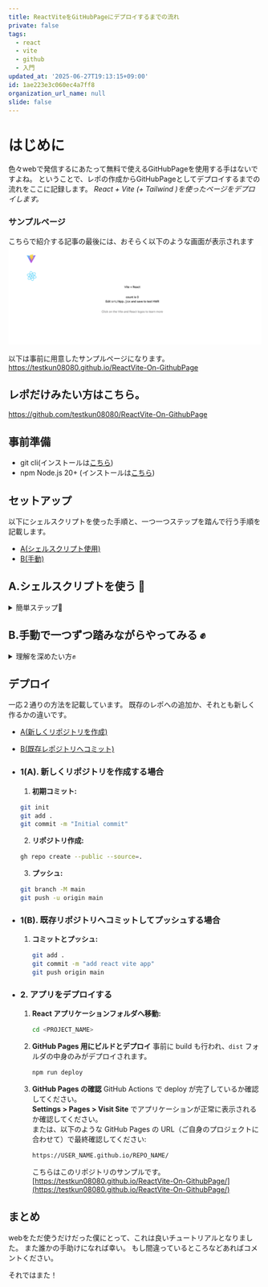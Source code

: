 ```yaml
---
title: ReactViteをGitHubPageにデプロイするまでの流れ
private: false
tags:
  - react
  - vite
  - github
  - 入門
updated_at: '2025-06-27T19:13:15+09:00'
id: 1ae223e3c060ec4a7ff8
organization_url_name: null
slide: false
---
```


# はじめに
色々webで発信するにあたって無料で使えるGitHubPageを使用する手はないですよね。
ということで、レポの作成からGitHubPageとしてデプロイするまでの流れをここに記録します。
*React + Vite (+ Tailwind )を使ったページをデプロイします。*

### サンプルページ
こちらで紹介する記事の最後には、おそらく以下のような画面が表示されます
![サンプルページイメージ](https://raw.githubusercontent.com/testkun08080/zenn-docs/main/images/react-github-b6fb36b54a7e31/reactvite-github.png)

以下は事前に用意したサンプルページになります。
https://testkun08080.github.io/ReactVite-On-GithubPage

## レポだけみたい方はこちら。
https://github.com/testkun08080/ReactVite-On-GithubPage


## 事前準備

- git cli(インストールは[こちら](https://cli.github.com/))
- npm Node.js 20+ (インストールは[こちら](https://nodejs.org/en/download/))


## セットアップ
以下にシェルスクリプトを使った手順と、一つ一つステップを踏んで行う手順を記載します。

- [A(シェルスクリプト使用)](#a.%E3%82%B7%E3%82%A7%E3%83%AB%E3%82%B9%E3%82%AF%E3%83%AA%E3%83%97%E3%83%88%E3%82%92%E4%BD%BF%E3%81%86-%F0%9F%A4%96)
- [B(手動)](#b.%E6%89%8B%E5%8B%95%E3%81%A7%E4%B8%80%E3%81%A4%E3%81%9A%E3%81%A4%E8%B8%8F%E3%81%BF%E3%81%AA%E3%81%8C%E3%82%89%E3%82%84%E3%81%A3%E3%81%A6%E3%81%BF%E3%82%8B-%E2%9C%8A)

## A.シェルスクリプトを使う 🤖
<details><summary>簡単ステップ🤖</summary>


1. **ローカルへクローンまたはダウンロード**
   ```bash
   git clone https://github.com/testkun08080/ReactVite-On-GithubPage.git
   cd ReactVite-On-GithubPage
   ```
   またはスクリプト`setup-react-vite.sh`のみダウンロード
   ```bash
   curl -o setup-react-vite.sh https://raw.githubusercontent.com/testkun08080/ReactVite-On-GithubPage/main/setup-react-vite.sh
   ```

2. **ページを作成したいリポジトリにスクリプトをコピー**
   ```bash
   cp setup-react-vite.sh /path/to/YourGitRepo/
   cd /path/to/YourGitRepo/
   ```

3. **パーミッション付与**
   ```bash
   chmod +x setup-react-vite.sh
   ```

4. **セットアップ用コマンドの実行（名前は任意）**
   フロントエンドをルート以下の別フォルダに作成したい場合
   ```
   /gitrepo
   └─ frontendapp
      └─ src
   ```

   ```bash
   # ./setup-react-vite.sh SampleProject ReactVite-On-GithubPage testkun08080
   ./setup-react-vite.sh <PROJECT_NAME> <REPO_NAME> <USER_NAME>
   ```

   もしくは新しいリポジトリのルートをフロントエンドと同じにしたい場合
   ```
   /frontendapp(gitrepo)
   └─ src
   ```
   ```bash
   # ./setup-react-vite.sh ReactVite-On-GithubPage ReactVite-On-GithubPage testkun08080
   ./setup-react-vite.sh <PROJECT_NAME> <REPO_NAME> <USER_NAME>
   ```

5. **ローカルでテスト**
   作成されたプロジェクトフォルダへ移動し、ローカルで実行してください。  
   `localhost:5173` でアクセスできるはずです。
   ```bash
   cd <PROJECT_NAME>
   npm run dev
   ```

</details>

## B.手動で一つずつ踏みながらやってみる ✊

<details><summary>理解を深めたい方✊</summary>


1. まずターミナルを開いて、プロジェクトネームを設定します
   ```
   PROJECT_NAME=react-vite-app
   REPO_NAME=repo-name
   USER_NAME=user-name
   ```

2. 自分の GitHubページのURL設定
   ```
   HOMEPAGE_URL="https://${USER_NAME}.github.io/${REPO_NAME}/"
   ```

3. React-ViteProjectの設定
   ```
   npm create vite@latest "$PROJECT_NAME" -- --template react
   ```

4. プロジェクトへ移動し、モジュールをインストール
   ```
   cd "$PROJECT_NAME"
   npm install
   npm install react-router-dom
   npm install gh-pages --save-dev
   ```

5. ホームページをpackage.jsonへ追加します
   ```
   jq --arg homepage "$HOMEPAGE_URL" \
   '.homepage = $homepage | .scripts += {"predeploy": "npm run build", "deploy": "gh-pages -d dist"}' \
   package.json > package.tmp && mv package.tmp package.json
   ```

6. Tailwind CSSをインストール
   ```
   npm install -D tailwindcss @tailwindcss/vite postcss autoprefixer
   npx tailwindcss init
   ```

7. Tailwind の設定ファイルを変更
   ```
   cat <<EOL > tailwind.config.js
   /** @type {import('tailwindcss').Config} */
   export default {
   content: [
      "./index.html",
      "./src/**/*.{js,jsx,ts,tsx,html}",
   ],
   theme: {
      extend: {},
   },
   plugins: [],
   };
   EOL
   ```

8. Tailwind CSSをindex.css へ追加
   ```
   cat <<EOL > src/index.css
   @import "tailwindcss";
   EOL
   ```

9. tailwindcssをプラグインとしてviteへ追加
    ```
    cat <<EOL > vite.config.js
    import { defineConfig } from 'vite'
    import react from '@vitejs/plugin-react'
    import tailwindcss from '@tailwindcss/vite'

    // https://vite.dev/config/
    export default defineConfig({
    plugins: [
        react(),
        tailwindcss(),
    ],
    base: /$REPO_NAME/
    })
    EOL
    ```
    
10. 起動!!!
    ```
    npm run dev
    ```

11. うまく起動すれば、localhost:5173/<PROJECT_NAME>へブラウザからアクセスしてみてください。
</details>

## デプロイ
一応２通りの方法を記載しています。
既存のレポへの追加か、それとも新しく作るかの違いです。
- [A(新しくリポジトリを作成)](#1(a).-%E6%96%B0%E3%81%97%E3%81%8F%E3%83%AA%E3%83%9D%E3%82%B8%E3%83%88%E3%83%AA%E3%82%92%E4%BD%9C%E6%88%90%E3%81%99%E3%82%8B%E5%A0%B4%E5%90%88)
- [B(既存レポジトリへコミット)](#1(b).-%E6%97%A2%E5%AD%98%E3%83%AA%E3%83%9D%E3%82%B8%E3%83%88%E3%83%AA%E3%81%B8%E3%82%B3%E3%83%9F%E3%83%83%E3%83%88%E3%81%97%E3%81%A6%E3%83%97%E3%83%83%E3%82%B7%E3%83%A5%E3%81%99%E3%82%8B%E5%A0%B4%E5%90%88)
- ### 1(A). 新しくリポジトリを作成する場合

  1. **初期コミット:** 
    ```bash
    git init
    git add .
    git commit -m "Initial commit"
    ```
  2. **リポジトリ作成:** 
    ```bash
    gh repo create --public --source=.
    ```
  3. **プッシュ:** 
    ```bash
    git branch -M main
    git push -u origin main
    ```

- ### 1(B). 既存リポジトリへコミットしてプッシュする場合
  1. **コミットとプッシュ:**
      ```bash
      git add .
      git commit -m "add react vite app"
      git push origin main
      ```

- ### 2. アプリをデプロイする
  1. **React アプリケーションフォルダへ移動:** 
      ```bash
      cd <PROJECT_NAME>
      ```
  2. **GitHub Pages 用にビルドとデプロイ**
      事前に build も行われ、`dist` フォルダの中身のみがデプロイされます。
      ```bash
      npm run deploy
      ```
  3. **GitHub Pages の確認**
    GitHub Actions で deploy が完了しているか確認してください。  
    **Settings > Pages > Visit Site** でアプリケーションが正常に表示されるか確認してください。  
    または、以下のような GitHub Pages の URL（ご自身のプロジェクトに合わせて）で最終確認してください:
      ```bash
      https://USER_NAME.github.io/REPO_NAME/
      ```

      こちらはこのリポジトリのサンプルです。  
      [https://testkun08080.github.io/ReactVite-On-GithubPage/](https://testkun08080.github.io/ReactVite-On-GithubPage/)



## まとめ
webをただ使うだけだった僕にとって、これは良いチュートリアルとなりました。
また誰かの手助けになれば幸い。
もし間違っているところなどあればコメントください。

それではまた！